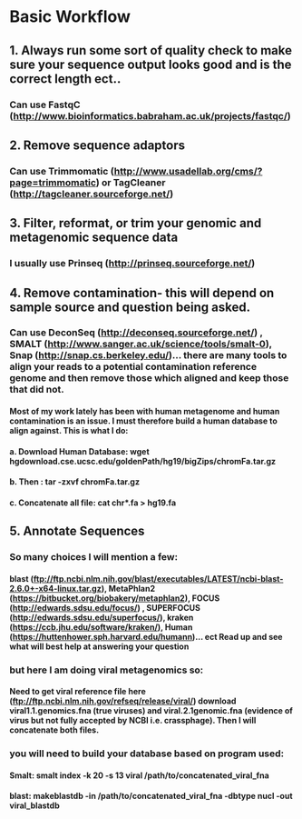 # Basic Workflow
## 1. Always run some sort of quality check to make sure your sequence output looks good and is the correct length ect..
### Can use FastqC (http://www.bioinformatics.babraham.ac.uk/projects/fastqc/)
## 2. Remove sequence adaptors
### Can use Trimmomatic (http://www.usadellab.org/cms/?page=trimmomatic) or TagCleaner (http://tagcleaner.sourceforge.net/)
## 3. Filter, reformat, or trim your genomic and metagenomic sequence data
### I usually use Prinseq (http://prinseq.sourceforge.net/)
## 4. Remove contamination- this will depend on sample source and question being asked. 
### Can use DeconSeq (http://deconseq.sourceforge.net/) , SMALT (http://www.sanger.ac.uk/science/tools/smalt-0), Snap (http://snap.cs.berkeley.edu/)... there are many tools to align your reads to a potential contamination reference genome and then remove those which aligned and keep those that did not.
#### Most of my work lately has been with human metagenome and human contamination is an issue. I must therefore build a human database to align against. This is what I do:
#### a. Download Human Database: wget hgdownload.cse.ucsc.edu/goldenPath/hg19/bigZips/chromFa.tar.gz
#### b. Then : tar -zxvf chromFa.tar.gz
#### c. Concatenate all file: cat chr*.fa > hg19.fa
## 5. Annotate Sequences
### So many choices I will mention a few:
#### blast (ftp://ftp.ncbi.nlm.nih.gov/blast/executables/LATEST/ncbi-blast-2.6.0+-x64-linux.tar.gz), MetaPhlan2 (https://bitbucket.org/biobakery/metaphlan2), FOCUS (http://edwards.sdsu.edu/focus/) , SUPERFOCUS (http://edwards.sdsu.edu/superfocus/), kraken (https://ccb.jhu.edu/software/kraken/), Human (https://huttenhower.sph.harvard.edu/humann)... ect Read up and see what will best help at answering your question
### but here I am doing viral metagenomics so:
#### Need to get viral reference file here (ftp://ftp.ncbi.nlm.nih.gov/refseq/release/viral/) download viral1.1.genomics.fna (true viruses) and viral.2.1genomic.fna (evidence of virus but not fully accepted by NCBI i.e. crassphage). Then I will concatenate both files.
### you will need to build your database based on program used:
#### Smalt: smalt index -k 20 -s 13 viral /path/to/concatenated_viral_fna
#### blast: makeblastdb -in /path/to/concatenated_viral_fna -dbtype nucl -out viral_blastdb


